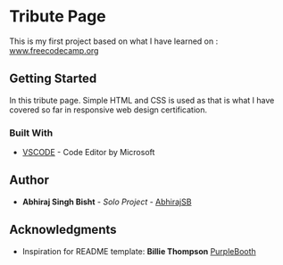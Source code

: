 # Tribute Page

This is my first project based on what I have learned on : www.freecodecamp.org

## Getting Started

In this tribute page. Simple HTML and CSS is used as that is what I have covered so far in responsive web design certification.

### Built With

* [VSCODE](https://code.visualstudio.com/) - Code Editor by Microsoft


## Author

* **Abhiraj Singh Bisht** - *Solo Project* - [AbhirajSB](https://github.com/AbhirajSB)

## Acknowledgments
* Inspiration for README template: **Billie Thompson** [PurpleBooth](https://github.com/PurpleBooth)

